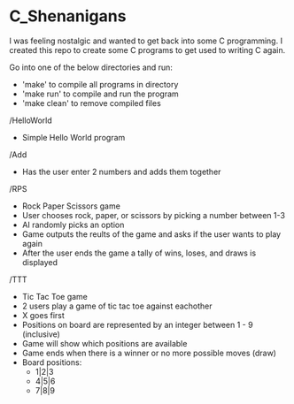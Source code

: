 # C_Shenanigans
I was feeling nostalgic and wanted to get back into some C programming.
I created this repo to create some C programs to get used to writing C again.

Go into one of the below directories and run:
  - 'make' to compile all programs in directory
  - 'make run' to compile and run the program
  - 'make clean' to remove compiled files


/HelloWorld
  - Simple Hello World program

/Add
  - Has the user enter 2 numbers and adds them together

/RPS
  - Rock Paper Scissors game
  - User chooses rock, paper, or scissors by picking a number between 1-3
  - AI randomly picks an option
  - Game outputs the reults of the game and asks if the user wants to play again
  - After the user ends the game a tally of wins, loses, and draws is displayed

/TTT
  - Tic Tac Toe game
  - 2 users play a game of tic tac toe against eachother
  - X goes first
  - Positions on board are represented by an integer between 1 - 9 (inclusive)
  - Game will show which positions are available
  - Game ends when there is a winner or no more possible moves (draw)
  - Board positions:
     - 1|2|3
     - 4|5|6
     - 7|8|9
